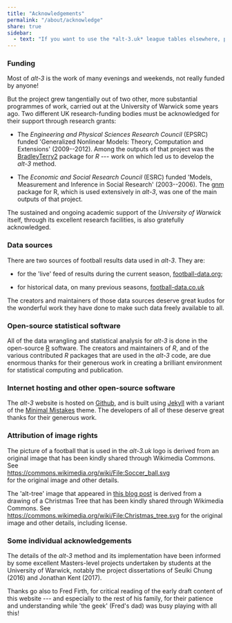 ```yaml
---
title: "Acknowledgements"
permalink: "/about/acknowledge"
share: true
sidebar:
  - text: "If you want to use the *alt-3.uk* league tables elsewhere, please be sure to read the [License and Disclaimer](/about/license) page first."
---
```

### Funding

Most of *alt-3* is the work of many evenings and weekends, 
not really funded by anyone! 

But the project grew tangentially out of two other, 
more substantial programmes of work, 
carried out at the University of Warwick some years ago. Two
different UK research-funding bodies must be acknowledged for
their support through research grants:

- The *Engineering and Physical Sciences Research Council* (EPSRC) 
funded 'Generalized Nonlinear Models: Theory, Computation and
Extensions' (2009--2012).  Among the outputs of that project was
the [BradleyTerry2](https://CRAN.R-project.org/package=BradleyTerry2)
package for *R* --- work on which led us to develop the *alt-3* method.

- The *Economic and Social Research Council* (ESRC) funded 
'Models, Measurement and Inference in Social Research' (2003--2006).
The [gnm](https://CRAN.R-project.org/package=gnm) package for R, 
which is used extensively in *alt-3*, was one of the main outputs
of that project.

The sustained and ongoing academic support of the *University of Warwick* itself,
through its excellent research facilities, is also gratefully acknowledged.

### Data sources

There are two sources of football results data used in *alt-3*.  They are:

- for the 'live' feed of results during the current season, 
[football-data.org](http://football-data.org);

- for historical data, on many previous seasons, 
[football-data.co.uk](http://football-data.co.uk)

The creators and maintainers of those data sources deserve great kudos for
the wonderful work they have done to make such data freely available to all.

### Open-source statistical software

All of the data wrangling and statistical analysis for *alt-3* is done in the
open-source [R](http://R-project.org) software.  The creators and maintainers of
*R*, and of the various contributed *R* packages that are used in the *alt-3* 
code, are due enormous thanks for their generous work in creating a brilliant
environment for statistical computing and publication.

### Internet hosting and other open-source software

The *alt-3* website is hosted on [Github](https://github.com), and is built
using [Jekyll](https://jekyllrb.com/) with a variant of the 
[Minimal Mistakes](https://mmistakes.github.io/minimal-mistakes/) theme.
The developers of all of these deserve great thanks for their generous
work.

### Attribution of image rights

The picture of a football that is used in the *alt-3.uk* logo is derived from an original image that has been kindly shared through Wikimedia Commons.  See  
<https://commons.wikimedia.org/wiki/File:Soccer_ball.svg>  
for the original image and other details. 

The 'alt-tree' image that appeared in [this blog post](/2017/11/10/grueltide) is derived
from a drawing of a Christmas Tree that has been kindly shared through 
Wikimedia Commons.  See  
<https://commons.wikimedia.org/wiki/File:Christmas_tree.svg>
for the original image and other details, including license.

### Some individual acknowledgements

The details of the *alt-3* method and its implementation have been informed by
some excellent Masters-level 
projects undertaken by students at the University of Warwick,
notably the project dissertations of Seulki Chung (2016) and 
Jonathan Kent (2017).

Thanks go also to Fred Firth, for critical reading of the early draft 
content of this website --- and especially to the rest of his family, for their
patience and understanding while 'the geek' (Fred's dad) was busy playing
with all this!
